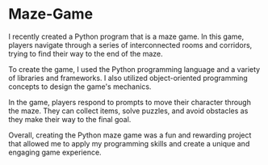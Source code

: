 # Maze-Game
I recently created a Python program that is a maze game. In this game, players navigate through a series of interconnected rooms and corridors, trying to find their way to the end of the maze.

To create the game, I used the Python programming language and a variety of libraries and frameworks. I also utilized object-oriented programming concepts to design the game's mechanics.

In the game, players respond to prompts to move their character through the maze. They can collect items, solve puzzles, and avoid obstacles as they make their way to the final goal. 

Overall, creating the Python maze game was a fun and rewarding project that allowed me to apply my programming skills and create a unique and engaging game experience.
